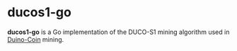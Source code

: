 # ducos1-go

**ducos1-go** is a Go implementation of the DUCO-S1 mining algorithm used in [Duino-Coin](https://github.com/revoxhere/duino-coin) mining.
